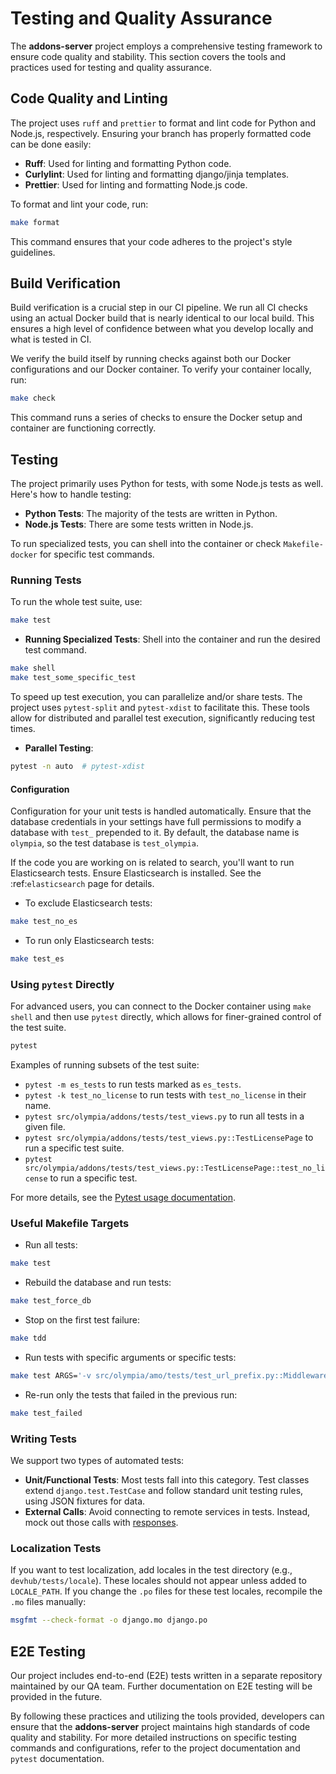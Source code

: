 # Testing and Quality Assurance

The **addons-server** project employs a comprehensive testing framework to ensure code quality and stability. This section covers the tools and practices used for testing and quality assurance.

## Code Quality and Linting

The project uses `ruff` and `prettier` to format and lint code for Python and Node.js, respectively. Ensuring your branch has properly formatted code can be done easily:

- **Ruff**: Used for linting and formatting Python code.
- **Curlylint**: Used for linting and formatting django/jinja templates.
- **Prettier**: Used for linting and formatting Node.js code.

To format and lint your code, run:

```sh
make format
```

This command ensures that your code adheres to the project's style guidelines.

## Build Verification

Build verification is a crucial step in our CI pipeline. We run all CI checks using an actual Docker build that is nearly identical to our local build. This ensures a high level of confidence between what you develop locally and what is tested in CI.

We verify the build itself by running checks against both our Docker configurations and our Docker container. To verify your container locally, run:

```sh
make check
```

This command runs a series of checks to ensure the Docker setup and container are functioning correctly.

## Testing

The project primarily uses Python for tests, with some Node.js tests as well. Here's how to handle testing:

- **Python Tests**: The majority of the tests are written in Python.
- **Node.js Tests**: There are some tests written in Node.js.

To run specialized tests, you can shell into the container or check `Makefile-docker` for specific test commands.

### Running Tests

To run the whole test suite, use:

```sh
make test
```

- **Running Specialized Tests**: Shell into the container and run the desired test command.

```sh
make shell
make test_some_specific_test
```

To speed up test execution, you can parallelize and/or share tests. The project uses `pytest-split` and `pytest-xdist` to facilitate this. These tools allow for distributed and parallel test execution, significantly reducing test times.

- **Parallel Testing**:

```sh
pytest -n auto  # pytest-xdist
```

#### Configuration

Configuration for your unit tests is handled automatically. Ensure that the database credentials in your settings have full permissions to modify a database with `test_` prepended to it. By default, the database name is `olympia`, so the test database is `test_olympia`.

If the code you are working on is related to search, you'll want to run Elasticsearch tests. Ensure Elasticsearch is installed. See the :ref:`elasticsearch` page for details.

- To exclude Elasticsearch tests:

```sh
make test_no_es
```

- To run only Elasticsearch tests:

```sh
make test_es
```

### Using `pytest` Directly

For advanced users, you can connect to the Docker container using `make shell` and then use `pytest` directly, which allows for finer-grained control of the test suite.

```sh
pytest
```

Examples of running subsets of the test suite:

- `pytest -m es_tests` to run tests marked as `es_tests`.
- `pytest -k test_no_license` to run tests with `test_no_license` in their name.
- `pytest src/olympia/addons/tests/test_views.py` to run all tests in a given file.
- `pytest src/olympia/addons/tests/test_views.py::TestLicensePage` to run a specific test suite.
- `pytest src/olympia/addons/tests/test_views.py::TestLicensePage::test_no_license` to run a specific test.

For more details, see the [Pytest usage documentation](http://pytest.org/en/latest/usage.html#specifying-tests-selecting-tests).

### Useful Makefile Targets

- Run all tests:

```sh
make test
```

- Rebuild the database and run tests:

```sh
make test_force_db
```

- Stop on the first test failure:

```sh
make tdd
```

- Run tests with specific arguments or specific tests:

```sh
make test ARGS='-v src/olympia/amo/tests/test_url_prefix.py::MiddlewareTest::test_get_app'
```

- Re-run only the tests that failed in the previous run:

```sh
make test_failed
```

### Writing Tests

We support two types of automated tests:

- **Unit/Functional Tests**: Most tests fall into this category. Test classes extend `django.test.TestCase` and follow standard unit testing rules, using JSON fixtures for data.
- **External Calls**: Avoid connecting to remote services in tests. Instead, mock out those calls with [responses](https://pypi.org/project/responses/).

### Localization Tests

If you want to test localization, add locales in the test directory (e.g., `devhub/tests/locale`). These locales should not appear unless added to `LOCALE_PATH`. If you change the `.po` files for these test locales, recompile the `.mo` files manually:

```sh
msgfmt --check-format -o django.mo django.po
```

## E2E Testing

Our project includes end-to-end (E2E) tests written in a separate repository maintained by our QA team. Further documentation on E2E testing will be provided in the future.

By following these practices and utilizing the tools provided, developers can ensure that the **addons-server** project maintains high standards of code quality and stability. For more detailed instructions on specific testing commands and configurations, refer to the project documentation and `pytest` documentation.
